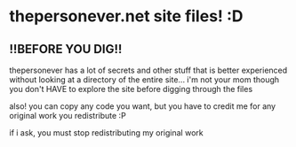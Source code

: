 # thepersonever.net site files! :D 

## !!BEFORE YOU DIG!!
thepersonever has a lot of secrets and other stuff that is better experienced without looking at a directory of the entire site... i'm not your mom though you don't HAVE to explore the site before digging through the files

also! you can copy any code you want, but you have to credit me for any original work you redistribute :P

if i ask, you must stop redistributing my original work